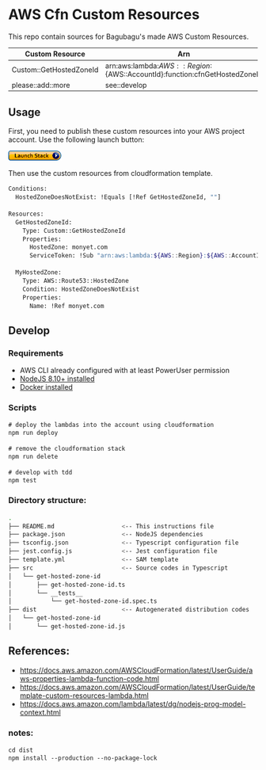 # AWS Cfn Custom Resources


This repo contain sources for Bagubagu's made AWS Custom Resources.

| Custom Resource         | Arn                                                                         |
| ----------------------- | --------------------------------------------------------------------------- |
| Custom::GetHostedZoneId | arn:aws:lambda:${AWS::Region}:${AWS::AccountId}:function:cfnGetHostedZoneId |
| please::add::more       | see::develop                                                                |

## Usage

First, you need to publish these custom resources into your AWS project account. Use the following launch button:

[![Launch Button](assets/cloudformation-launch-stack-button.png)](https://console.aws.amazon.com/cloudformation/home?region=us-east-1#/stacks/new?stackName=custom-resources&templateURL=https://github.com/bagubagu/aws-cfn-custom-resources/dist/packaged.yml)

Then use the custom resources from cloudformation template.

```bash
Conditions:
  HostedZoneDoesNotExist: !Equals [!Ref GetHostedZoneId, ""]

Resources:
  GetHostedZoneId:
    Type: Custom::GetHostedZoneId
    Properties:
      HostedZone: monyet.com
      ServiceToken: !Sub "arn:aws:lambda:${AWS::Region}:${AWS::AccountId}:function:cfnGetHostedZoneId"

  MyHostedZone:
    Type: AWS::Route53::HostedZone
    Condition: HostedZoneDoesNotExist
    Properties:
      Name: !Ref monyet.com
```

## Develop

### Requirements

- AWS CLI already configured with at least PowerUser permission
- [NodeJS 8.10+ installed](https://nodejs.org/en/download/)
- [Docker installed](https://www.docker.com/community-edition)

### Scripts

```
# deploy the lambdas into the account using cloudformation
npm run deploy

# remove the cloudformation stack
npm run delete

# develop with tdd
npm test
```

### Directory structure:

```bash
.
├── README.md                   <-- This instructions file
├── package.json                <-- NodeJS dependencies
├── tsconfig.json               <-- Typescript configuration file
├── jest.config.js              <-- Jest configuration file
├── template.yml                <-- SAM template
├── src                         <-- Source codes in Typescript
│   └── get-hosted-zone-id
│       ├── get-hosted-zone-id.ts
│       └── __tests__
│           └── get-hosted-zone-id.spec.ts
├── dist                        <-- Autogenerated distribution codes
│   └── get-hosted-zone-id
│       └── get-hosted-zone-id.js
```

## References:

- https://docs.aws.amazon.com/AWSCloudFormation/latest/UserGuide/aws-properties-lambda-function-code.html
- https://docs.aws.amazon.com/AWSCloudFormation/latest/UserGuide/template-custom-resources-lambda.html
- https://docs.aws.amazon.com/lambda/latest/dg/nodejs-prog-model-context.html

### notes:

```
cd dist
npm install --production --no-package-lock
```
